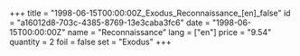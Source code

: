 +++
title = "1998-06-15T00:00:00Z_Exodus_Reconnaissance_[en]_false"
id = "a16012d8-703c-4385-8769-13e3caba3fc6"
date = "1998-06-15T00:00:00Z"
name = "Reconnaissance"
lang = ["en"]
price = "9.54"
quantity = 2
foil = false
set = "Exodus"
+++
